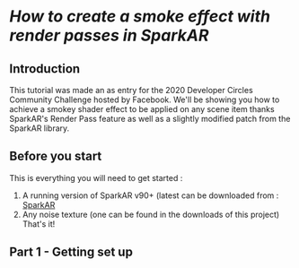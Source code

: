 # _How to create a smoke effect with render passes in SparkAR_



## **Introduction**

This tutorial was made an as entry for the 2020 Developer Circles Community Challenge hosted by Facebook.
We'll be showing you how to achieve a smokey shader effect to be applied on any scene item thanks SparkAR's Render Pass feature as well as a slightly modified patch from the SparkAR library.



## **Before you start**

This is everything you will need to get started :
1. A running version of SparkAR v90+ (latest can be downloaded from : [SparkAR](https://sparkar.facebook.com/ar-studio/download/)
2. Any noise texture (one can be found in the downloads of this project)
That's it!



## **Part 1** - Getting set up
